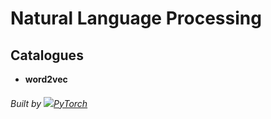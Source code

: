 # Natural Language Processing

## Catalogues
- **word2vec**

###### Built by ![](https://pytorch.org/favicon.ico)[PyTorch](https://pytorch.org/)